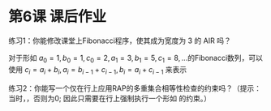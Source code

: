 # 第6课 课后作业

练习1：你能修改课堂上Fibonacci程序，使其成为宽度为 3 的 AIR 吗？

对于形如 $a_0=1, b_0=1, c_0=2, a_1= 3, b_1=5, c_1=8,...$的Fibonacci数列，可以使用 $c_i = a_i + b_i, a_i = b_{i-1} + c_{i-1}, b_i=a_i+c_{i-1}$ 来表示

练习2：你能写一个仅在行上应用RAP的多重集合相等性检查的约束吗？（提示：当时，，否则为0; 因此只需要在行上强制执行一个形如  的约束。）
